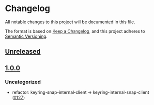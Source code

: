 # Changelog

All notable changes to this project will be documented in this file.

The format is based on [Keep a Changelog](https://keepachangelog.com/en/1.0.0/),
and this project adheres to [Semantic Versioning](https://semver.org/spec/v2.0.0.html).

## [Unreleased]

## [1.0.0]

### Uncategorized

- refactor: keyring-snap-internal-client -> keyring-internal-snap-client ([#127](https://github.com/MetaMask/accounts/pull/127))

[Unreleased]: https://github.com/MetaMask/accounts/compare/@metamask/keyring-internal-snap-client@1.0.0...HEAD
[1.0.0]: https://github.com/MetaMask/accounts/releases/tag/@metamask/keyring-internal-snap-client@1.0.0
